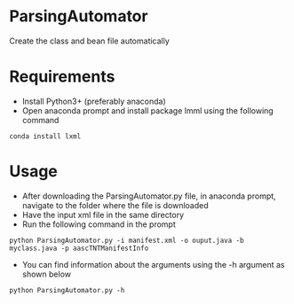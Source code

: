 # ParsingAutomator
Create the class and bean file automatically

# Requirements
* Install Python3+ (preferably anaconda)
* Open anaconda prompt and install package lmml using the following command
```
conda install lxml
```

# Usage
* After downloading the ParsingAutomator.py file, in anaconda prompt, navigate to the folder where the file is downloaded
* Have the input xml file in the same directory
* Run the following command in the prompt

```
python ParsingAutomator.py -i manifest.xml -o ouput.java -b myclass.java -p aascTNTManifestInfo
```
* You can find information about the arguments using the -h argument as shown below
```
python ParsingAutomator.py -h
```
